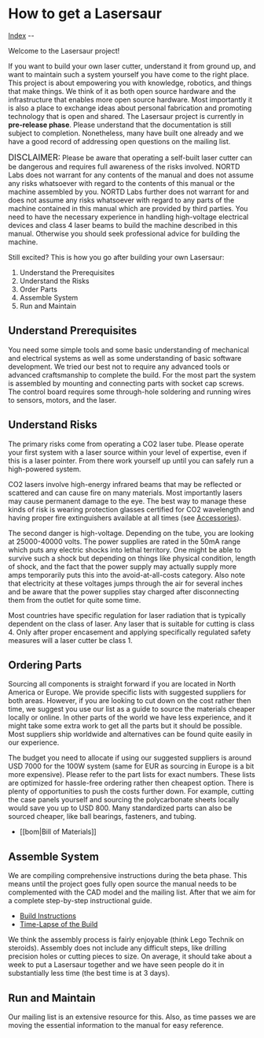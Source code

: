 How to get a Lasersaur
===============

[Index](index.md) -- 

Welcome to the Lasersaur project!

If you want to build your own laser cutter, understand it from ground up, and want to maintain such a system yourself you have come to the right place. This project is about empowering you with knowledge, robotics, and things that make things. We think of it as both open source hardware and the infrastructure that enables more open source hardware. Most importantly it is also a place to exchange ideas about personal fabrication and promoting technology that is open and shared. The Lasersaur project is currently in **pre-release phase**. Please understand that the documentation is still subject to completion. Nonetheless, many have built one already and we have a good record of addressing open questions on the mailing list.

<div class="wire">
<span style="font-size:1.2em">DISCLAIMER:</span> Please be aware that operating a self-built laser cutter can be dangerous and requires full awareness of the risks involved. NORTD Labs does not warrant for any contents of the manual and does not assume any risks whatsoever with regard to the contents of this manual or the machine assembled by you. NORTD Labs further does not warrant for and does not assume any risks whatsoever with regard to any parts of the machine contained in this manual which are provided by third parties. You need to have the necessary experience in handling high-voltage electrical devices and class 4 laser beams to build the machine described in this manual. Otherwise you should seek professional advice for building the machine.
</div>

Still excited? This is how you go after building your own Lasersaur:

1. Understand the Prerequisites
2. Understand the Risks
3. Order Parts
4. Assemble System
5. Run and Maintain


Understand Prerequisites
------------------------

You need some simple tools and some basic understanding of mechanical and electrical systems as well as some understanding of basic software development. We tried our best not to require any advanced tools or advanced craftsmanship to complete the build. For the most part the system is assembled by mounting and connecting parts with socket cap screws. The control board requires some through-hole soldering and running wires to sensors, motors, and the laser.



Understand Risks
------------------

The primary risks come from operating a CO2 laser tube. Please operate your first system with a laser source within your level of expertise, even if this is a laser pointer. From there work yourself up until you can safely run a high-powered system.

CO2 lasers involve high-energy infrared beams that may be reflected or scattered and can cause fire on many materials. Most importantly lasers may cause permanent damage to the eye. The best way to manage these kinds of risk is wearing protection glasses certified for CO2 wavelength and having proper fire extinguishers available at all times (see [Accessories](accessories.md)).

The second danger is high-voltage. Depending on the tube, you are looking at 25000-40000 volts. The power supplies are rated in the 50mA range which puts any electric shocks into lethal territory. One might be able to survive such a shock but depending on things like physical condition, length of shock, and the fact that the power supply may actually supply more amps temporarily puts this into the avoid-at-all-costs category. Also note that electricity at these voltages jumps through the air for several inches and be aware that the power supplies stay charged after disconnecting them from the outlet for quite some time.

Most countries have specific regulation for laser radiation that is typically dependent on the class of laser. Any laser that is suitable for cutting is class 4. Only after proper encasement and applying specifically regulated safety measures will a laser cutter be class 1.


Ordering Parts
------------

Sourcing all components is straight forward if you are located in North America or Europe. We provide specific lists with suggested suppliers for both areas. However, if you are looking to cut down on the cost rather then time, we suggest you use our list as a guide to source the materials cheaper locally or online. In other parts of the world we have less experience, and it might take some extra work to get all the parts but it should be possible. Most suppliers ship worldwide and alternatives can be found quite easily in our experience.

The budget you need to allocate if using our suggested suppliers is around USD 7000 for the 100W system (same for EUR as sourcing in Europe is a bit more expensive). Please refer to the part lists for exact numbers. These lists are optimized for hassle-free ordering rather then cheapest option. There is plenty of opportunities to push the costs further down. For example, cutting the case panels yourself and sourcing the polycarbonate sheets locally would save you up to USD 800. Many standardized parts can also be sourced cheaper, like ball bearings, fasteners, and tubing.

* [[bom|Bill of Materials]]


Assemble System
---------------

We are compiling comprehensive instructions during the beta phase. This means until the project goes fully open source the manual needs to be complemented with the CAD model and the mailing list. After that we aim for a complete step-by-step instructional guide.

* [Build Instructions](assembly.md)
* [Time-Lapse of the Build](http://www.flickr.com/photos/stfnix/5721014861/)

We think the assembly process is fairly enjoyable (think Lego Technik on steroids). Assembly does not include any difficult steps, like drilling precision holes or cutting pieces to size. On average, it should take about a week to put a Lasersaur together and we have seen people do it in substantially less time (the best time is at 3 days).



Run and Maintain
---------------

Our mailing list is an extensive resource for this. Also, as time passes we are moving the essential information to the manual for easy reference.

